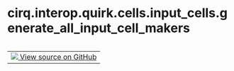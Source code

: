 <div itemscope itemtype="http://developers.google.com/ReferenceObject">
<meta itemprop="name" content="cirq.interop.quirk.cells.input_cells.generate_all_input_cell_makers" />
<meta itemprop="path" content="Stable" />
</div>

# cirq.interop.quirk.cells.input_cells.generate_all_input_cell_makers

<!-- Insert buttons and diff -->

<table class="tfo-notebook-buttons tfo-api" align="left">

<td>
  <a target="_blank" href="https://github.com/quantumlib/cirq/tree/master/cirq/interop/quirk/cells/input_cells.py">
    <img src="https://www.tensorflow.org/images/GitHub-Mark-32px.png" />
    View source on GitHub
  </a>
</td>
</table>





<pre class="devsite-click-to-copy prettyprint lang-py tfo-signature-link">
<code>cirq.interop.quirk.cells.input_cells.generate_all_input_cell_makers() -> Iterator[<a href="../../../../../cirq/interop/quirk/cells/CellMaker.md"><code>cirq.interop.quirk.cells.CellMaker</code></a>]
</code></pre>



<!-- Placeholder for "Used in" -->
